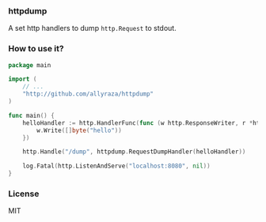 ### httpdump

A set http handlers to dump `http.Request` to stdout.

### How to use it?

```go
package main

import (
    // ...
    "http://github.com/allyraza/httpdump"
)

func main() {
    helloHandler := http.HandlerFunc(func (w http.ResponseWriter, r *http.Request) {
        w.Write([]byte("hello"))
    })

    http.Handle("/dump", httpdump.RequestDumpHandler(helloHandler))

    log.Fatal(http.ListenAndServe("localhost:8080", nil))
}
```

### License

MIT
